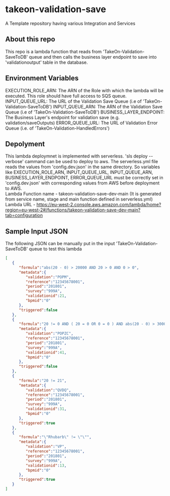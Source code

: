 # takeon-validation-save
A Template repository having various Integration and Services

## About this repo
This repo is a lambda function that reads from 'TakeOn-Validation-SaveToDB' queue and then calls the business layer endpoint to save into 'validationoutput' table in the database.

## Environment Variables
EXECUTION_ROLE_ARN: The ARN of the Role with which the lambda will be executed. This role should have full access to SQS queue.
INPUT_QUEUE_URL: The URL of the Validation Save Queue (i.e of 'TakeOn-Validation-SaveToDB')
INPUT_QUEUE_ARN: The ARN of the Validation Save Queue (i.e of 'TakeOn-Validation-SaveToDB') 
BUSINESS_LAYER_ENDPOINT: The Business Layer's endpoint for validation save (e.g. validation/saveOutputs)
ERROR_QUEUE_URL: The URL of Validation Error Queue (i.e. of 'TakeOn-Validation-HandledErrors')

## Depolyment
This lambda deploymnet is implemented with serverless. 
'sls deploy --verbose' cammand can be used to deploy to aws. 
The serverless.yml file reads the values from 'config.dev.json' in the same directory. So variables like EXECUTION_ROLE_ARN, INPUT_QUEUE_URL, INPUT_QUEUE_ARN, BUSINESS_LAYER_ENDPOINT, ERROR_QUEUE_URL must be correctly set in 'config.dev.json' with corresponding values from AWS before deployment to AWS.  
Lambda Function name - takeon-validation-save-dev-main (It is generated from service name, stage and main function defined in serverless.yml)  
Lambda URL - https://eu-west-2.console.aws.amazon.com/lambda/home?region=eu-west-2#/functions/takeon-validation-save-dev-main?tab=configuration



## Sample Input JSON
The following JSON can be manually put in the input 'TakeOn-Validation-SaveToDB' queue to test this lambda    
```json
[ 
   { 
      "formula":"abs(20 - 0) > 20000 AND 20 > 0 AND 0 > 0",
      "metadata":{ 
         "validation":"POPM",
         "reference":"12345678001",
         "period":"201801",
         "survey":"999A",
         "validationid":21,
         "bpmid":"0"
      },
      "triggered":false
   },
   { 
      "formula":"20 != 0 AND ( 20 = 0 OR 0 = 0 ) AND abs(20 - 0) > 30000",
      "metadata":{ 
         "validation":"POPZC",
         "reference":"12345678001",
         "period":"201801",
         "survey":"999A",
         "validationid":41,
         "bpmid":"0"
      },
      "triggered":false
   },
   { 
      "formula":"20 != 21",
      "metadata":{ 
         "validation":"QVDQ",
         "reference":"12345678001",
         "period":"201801",
         "survey":"999A",
         "validationid":31,
         "bpmid":"0"
      },
      "triggered":true
   },
   { 
      "formula":"\"Rhubarb\" != \"\"",
      "metadata":{ 
         "validation":"VP",
         "reference":"12345678001",
         "period":"201801",
         "survey":"999A",
         "validationid":13,
         "bpmid":"0"
      },
      "triggered":true
   }
]
```